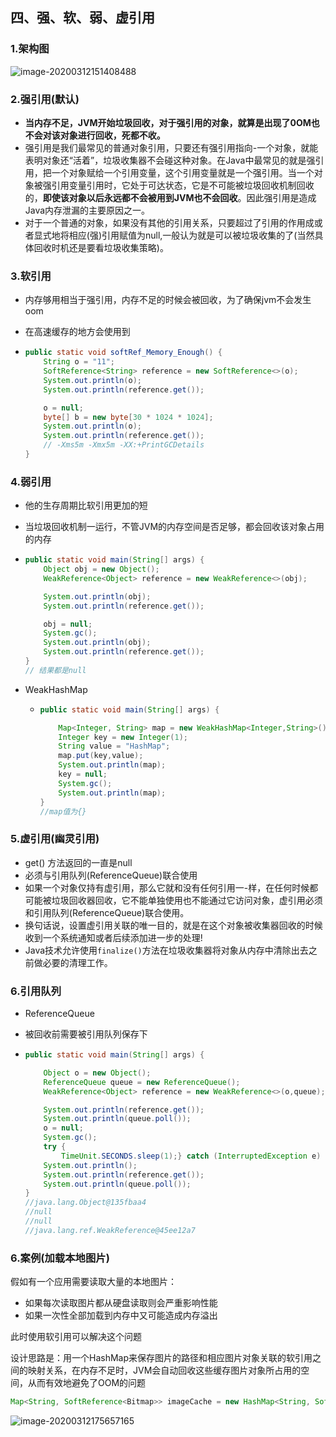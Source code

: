## 四、强、软、弱、虚引用

### 1.架构图

![image-20200312151408488](C:\Users\888\AppData\Roaming\Typora\typora-user-images\image-20200312151408488.png)

### 2.强引用(默认)

- **当内存不足，JVM开始垃圾回收，对于强引用的对象，就算是出现了0OM也不会对该对象进行回收，死都不收。**
- 强引用是我们最常见的普通对象引用，只要还有强引用指向-一个对象，就能表明对象还“活着”，垃圾收集器不会碰这种对象。在Java中最常见的就是强引用，把一个对象赋给一个引用变量，这个引用变量就是一个强引用。当一个对象被强引用变量引用时，它处于可达状态，它是不可能被垃圾回收机制回收的，**即使该对象以后永远都不会被用到JVM也不会回收**。因此强引用是造成Java内存泄漏的主要原因之一。
- 对于一个普通的对象，如果没有其他的引用关系，只要超过了引用的作用成或者显式地将相应(强)引用赋值为null,一般认为就是可以被垃圾收集的了(当然具体回收时机还是要看垃圾收集策略)。

### 3.软引用

- 内存够用相当于强引用，内存不足的时候会被回收，为了确保jvm不会发生oom

- 在高速缓存的地方会使用到

- ```java
  public static void softRef_Memory_Enough() {
      String o = "11";
      SoftReference<String> reference = new SoftReference<>(o);
      System.out.println(o);
      System.out.println(reference.get());
  
      o = null;
      byte[] b = new byte[30 * 1024 * 1024];
      System.out.println(o);
      System.out.println(reference.get());
      // -Xms5m -Xmx5m -XX:+PrintGCDetails
  }
  ```

### 4.弱引用

- 他的生存周期比软引用更加的短

- 当垃圾回收机制一运行，不管JVM的内存空间是否足够，都会回收该对象占用的内存

- ```java
  public static void main(String[] args) {
      Object obj = new Object();
      WeakReference<Object> reference = new WeakReference<>(obj);
  
      System.out.println(obj);
      System.out.println(reference.get());
  
      obj = null;
      System.gc();
      System.out.println(obj);
      System.out.println(reference.get());
  }
  // 结果都是null
  ```
  
- WeakHashMap

  - ```java
    public static void main(String[] args) {
    
        Map<Integer, String> map = new WeakHashMap<Integer,String>();
        Integer key = new Integer(1);
        String value = "HashMap";
        map.put(key,value);
        System.out.println(map);
        key = null;
        System.gc();
        System.out.println(map);
    }
    //map值为{}
    ```

### 5.虚引用(幽灵引用)

- get() 方法返回的一直是null
- 必须与引用队列(ReferenceQueue)联合使用
- 如果一个对象仅持有虚引用，那么它就和没有任何引用一-样，在任何时候都可能被垃圾回收器回收，它不能单独使用也不能通过它访问对象，虚引用必须和引用队列(ReferenceQueue)联合使用。
- 换句话说，设置虚引用关联的唯一目的，就是在这个对象被收集器回收的时候收到一个系统通知或者后续添加进一步的处理!
- Java技术允许使用`finalize()`方法在垃圾收集器将对象从内存中清除出去之前做必要的清理工作。

### 6.引用队列

- ReferenceQueue<T>

- 被回收前需要被引用队列保存下

- ```java
  public static void main(String[] args) {
  
      Object o = new Object();
      ReferenceQueue queue = new ReferenceQueue();
      WeakReference<Object> reference = new WeakReference<>(o,queue);
  
      System.out.println(reference.get());
      System.out.println(queue.poll());
      o = null;
      System.gc();
      try {
          TimeUnit.SECONDS.sleep(1);} catch (InterruptedException e) {e.printStackTrace();}
      System.out.println();
      System.out.println(reference.get());
      System.out.println(queue.poll());
  }
  //java.lang.Object@135fbaa4
  //null
  //null
  //java.lang.ref.WeakReference@45ee12a7
  ```

### 6.案例(加载本地图片)

假如有一个应用需要读取大量的本地图片：

- 如果每次读取图片都从硬盘读取则会严重影响性能
- 如果一次性全部加载到内存中又可能造成内存溢出

此时使用软引用可以解决这个问题

设计思路是：用一个HashMap来保存图片的路径和相应图片对象关联的软引用之间的映射关系，在内存不足时，JVM会自动回收这些缓存图片对象所占用的空间，从而有效地避免了OOM的问题

```java
Map<String, SoftReference<Bitmap>> imageCache = new HashMap<String, SoftReference<Bitmap>>();
```

![image-20200312175657165](C:\Users\888\AppData\Roaming\Typora\typora-user-images\image-20200312175657165.png)

